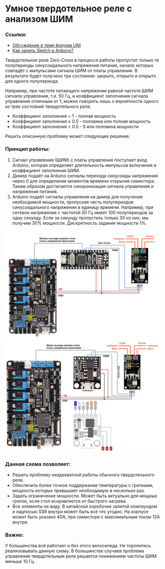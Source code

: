 # Умное твердотельное реле с анализом ШИМ

### Ссылки:
- [Обсуждение в теме форума UNI](https://uni3d.store/viewtopic.php?t=527)
- [Как залить Sketch в Arduino?](https://alexgyver.ru/arduino-first)

Твердотельное реле Zero-Cross в процессе работы пропустит только те полупериоды синусоидального напряжения питания, начало которых совпадёт с импульсами сигнала ШИМ от платы управления. В результате будет получено три состояния: закрыто, открыто и открыто для одного полупериода. 


Например, при частоте питающего напряжения равной частоте ШИМ сигнала управления, т.е. 50 Гц, и коэффициент заполнения сигнала управления отличным от 1, можно говорить лишь о вероятности одного из трех состояний твердотельного реле.
- Коэффициент заполнения = 1 - полная мощность
- Коэффициент заполнения ≥ 0.5 - половина или полная мощность
- Коэффициент заполнения < 0.5 - 0 или половина мощности


Решить описанную проблему может следующее решение.


### Принцип работы:
1. Сигнал управления (ШИМ) с платы управления  поступает вход Arduino, которая определяет длительность импульсов включения и коэффициент заполнения ШИМ.
2. Димер подаёт на Arduino сигналы перехода синусоиды напряжения через 0 для определения моментов времени открытия симистора. Таким образом достигается синхронизация сигнала управления и напряжения питания.
3.  Arduino подаёт сигналы управления на димер для получения необходимой мощности, пропуская часть полупериодов синусоидального напряжения в единицу времени. Например, при сетевое напряжение с частотой 50 Гц имеет 100 полупериодов за одну секунду. Если за секунду пропустить только 30 из них, мы получим 30% мощности.
Дискретность задания мощности 1%.

![photo](https://github.com/demonlibra/smart_ssr/blob/master/arduino/dimmer+arduino.jpg)
![photo](https://github.com/demonlibra/smart_ssr/blob/master/digispark/smart_ssr_digispark.jpg)


### Данная схема позволяет:
- Решить проблему неадекватной работы обычного твердотельного реле.
- Обеспечить более точное поддержание температуры с грелками, мощность которых превышает необходимую в несколько раз.
- Задать ограничение мощности. Может быть актуально для мощных грелок, если стол искривляется от быстрого нагрева.
- Все элементы на виду. В китайской коробочке залитой компаундом и надписью SSR внутри может быть всё что угодно. На корпусе может быть указано 40А, при симисторе с максимальным током 12А внутри.

### Важно:
У большинства всё работает и без этого велосипеда. Не торопитесь реализовывать данную схему.
В большинстве случаев проблема управления твердотельным реле решается понижением частоты ШИМ меньше 10 Гц.
